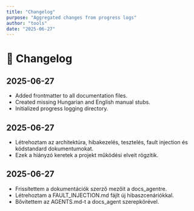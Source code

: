 ```yaml
---
title: "Changelog"
purpose: "Aggregated changes from progress logs"
author: "tools"
date: "2025-06-27"
---
```


# 📝 Changelog

## 2025-06-27
- Added frontmatter to all documentation files.
- Created missing Hungarian and English manual stubs.
- Initialized progress logging directory.

## 2025-06-27
- Létrehoztam az architektúra, hibakezelés, tesztelés, fault injection és kódstandard dokumentumokat.
- Ezek a hiányzó keretek a projekt működési elveit rögzítik.

## 2025-06-27
- Frissítettem a dokumentációk szerző mezőit a docs_agentre.
- Létrehoztam a FAULT_INJECTION.md fájlt új hibaszcenáriókkal.
- Bővítettem az AGENTS.md-t a docs_agent szerepkörével.

